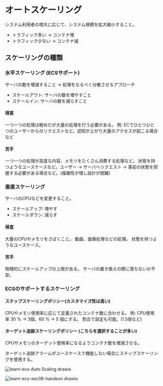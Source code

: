 # オートスケーリング

システム利用者の増大に応じて、システム規模を拡大縮小すること。
- トラフィック多い -> コンテナ増
- トラフィック少ない -> コンテナ減

## スケーリングの種類
### 水平スケーリング (ECSサポート)
サーバの数を増減すること -> 処理をなるべく分散させるアプローチ
- スケールアウト: サーバの数を増やすこと
- スケールイン: サーバの数を減らすこと

#### 得意
一つ一つの処理は軽めだが大量の処理を行う必要がある。
例: ECでひとつひとつのユーザーからのリクエストなど。認知が上がり大量のアクセスが起こる場合など

#### 苦手
一つ一つの処理が高度な内容、メモリをたくさん消費する処理など。
状態を持つようなユースケースなど。ユーザー -> サーバへリクエスト -> 事前の状態を把握する必要がある場合など。(複雑性が増し設計が困難)

### 垂直スケーリング
サーバのCPUなどを変更すること。
- スケールアップ: 増やす
- スケールダウン: 減らす

#### 得意
大量のCPUやメモリをさばくこと。
動画、画像処理などの処理。
状態を持つようなユースケース。

#### 苦手
物理的にスケールアップの上限がある。
サーバの置き換えの際に落ちないか不安。

### ECSのサポートするスケーリング
#### ステップスケーリングポリシー(カスタマイズ性は高い)
CPUやメモリ使用率に応じて定義されたコンテナ数に合わせる。
例: CPU使用率 30 % -> 3個、60 % -> 5 個にする。
割合で設定も可能。(1.5倍など)

#### ターゲット追跡スケーリングポリシー (こちらを選択することが多い)
CPUやメモリのターゲット使用率になるようコンテナ数を増減させる。

ターゲット追跡アラームがユースケースで機能しない場合にステップスケーリングを使用する。

![learn-ecs-Auto Scaling drawio](https://github.com/user-attachments/assets/13554676-05b7-4773-8b52-69e5ebb461b0)


![learn-ecs-sec08-handson drawio](https://github.com/user-attachments/assets/cf772de0-b0b3-4010-a58c-d80674bedf3d)



